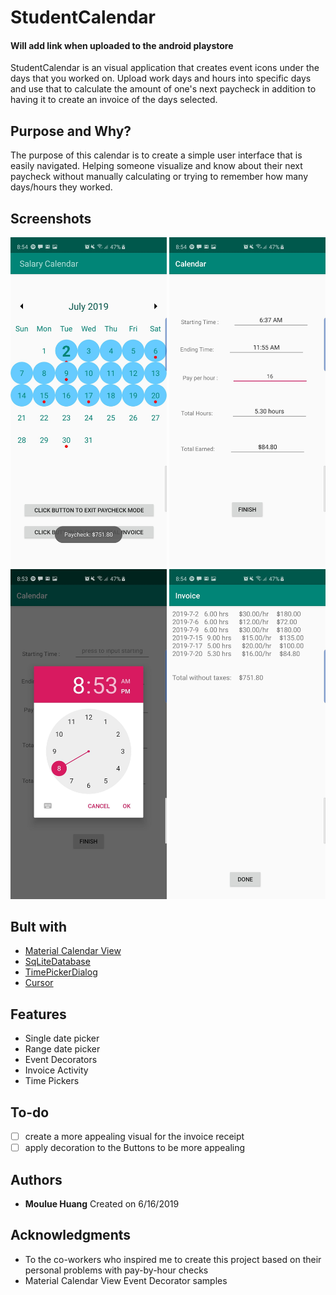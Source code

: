 # StudentCalendar

#### Will add link when uploaded to the android playstore

StudentCalendar is an visual application that creates event icons under the days that you worked on.
Upload work days and hours into specific days and use that to calculate the amount of one's next paycheck
in addition to having it to create an invoice of the days selected.

## Purpose and Why?

The purpose of this calendar is to create a simple user interface that is easily navigated. 
Helping someone visualize and know about their next paycheck without manually calculating 
or trying to remember how many days/hours they worked.

## Screenshots
<p float="left">
  <img src="images/cal1.jpg" width = "250" > 
  <img src="images/cal2.jpg" width = "250" >
  <img src="images/cal3.jpg" width = "250" >
  <img src="images/cal4.jpg" width = "250" >
</p>


## Bult with

* [Material Calendar View](https://github.com/Applandeo/Material-Calendar-View])
* [SqLiteDatabase](https://developer.android.com/reference/android/database/sqlite/SQLiteDatabase)
* [TimePickerDialog](https://developer.android.com/reference/android/app/TimePickerDialog)
* [Cursor](https://developer.android.com/reference/android/database/Cursor)

## Features
* Single date picker
* Range date picker
* Event Decorators
* Invoice Activity
* Time Pickers

## To-do
- [ ] create a more appealing visual for the invoice receipt
- [ ] apply decoration to the Buttons to be more appealing

## Authors
* **Moulue Huang** Created on 6/16/2019

## Acknowledgments
* To the co-workers who inspired me to create this project based on their personal problems with pay-by-hour checks
* Material Calendar View Event Decorator samples
